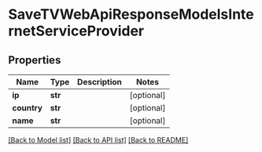 # SaveTVWebApiResponseModelsInternetServiceProvider

## Properties
Name | Type | Description | Notes
------------ | ------------- | ------------- | -------------
**ip** | **str** |  | [optional] 
**country** | **str** |  | [optional] 
**name** | **str** |  | [optional] 

[[Back to Model list]](../README.md#documentation-for-models) [[Back to API list]](../README.md#documentation-for-api-endpoints) [[Back to README]](../README.md)


